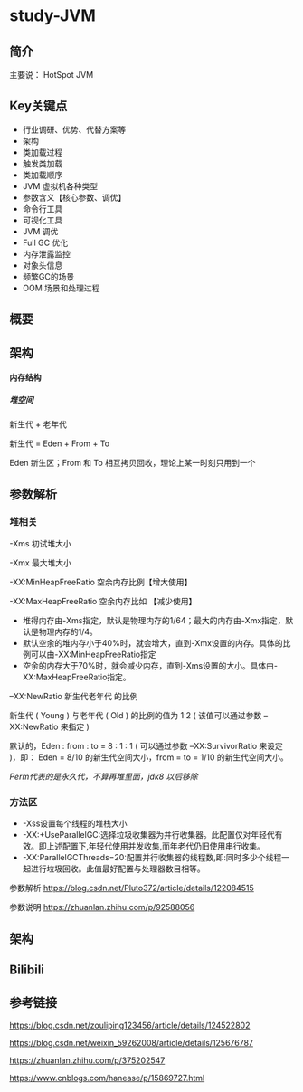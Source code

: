 # study-JVM  #
## 简介



主要说： HotSpot JVM



## Key关键点

- 行业调研、优势、代替方案等
- 架构
- 类加载过程
- 触发类加载
- 类加载顺序
- JVM 虚拟机各种类型
- 参数含义【核心参数、调优】
- 命令行工具
- 可视化工具
- JVM 调优
- Full GC 优化
- 内存泄露监控
- 对象头信息
- 频繁GC的场景
- OOM 场景和处理过程 



## **概要** 



## 架构 

#### 内存结构 

##### 堆空间 

新生代 + 老年代 

新生代 = Eden + From + To 

Eden 新生区；From 和 To 相互拷贝回收，理论上某一时刻只用到一个



## 参数解析

### 堆相关

-Xms 初试堆大小 

-Xmx 最大堆大小

-XX:MinHeapFreeRatio 空余内存比例【增大使用】

-XX:MaxHeapFreeRatio 空余内存比如 【减少使用】 

- 堆得内存由-Xms指定，默认是物理内存的1/64；最大的内存由-Xmx指定，默认是物理内存的1/4。
-  默认空余的堆内存小于40%时，就会增大，直到-Xmx设置的内存。具体的比例可以由-XX:MinHeapFreeRatio指定
-  空余的内存大于70%时，就会减少内存，直到-Xms设置的大小。具体由-XX:MaxHeapFreeRatio指定。

–XX:NewRatio 新生代老年代 的比例

新生代 ( Young ) 与老年代 ( Old ) 的比例的值为 1:2 ( 该值可以通过参数 –XX:NewRatio 来指定 )

默认的，Eden : from : to = 8 : 1 : 1 ( 可以通过参数 –XX:SurvivorRatio 来设定 )，即： Eden = 8/10 的新生代空间大小，from = to = 1/10 的新生代空间大小。

*Perm代表的是永久代，不算再堆里面，jdk8 以后移除*



### 方法区

- -Xss设置每个线程的堆栈大小
- -XX:+UseParallelGC:选择垃圾收集器为并行收集器。此配置仅对年轻代有效。即上述配置下,年轻代使用并发收集,而年老代仍旧使用串行收集。
- -XX:ParallelGCThreads=20:配置并行收集器的线程数,即:同时多少个线程一起进行垃圾回收。此值最好配置与处理器数目相等。



参数解析 https://blog.csdn.net/Pluto372/article/details/122084515

参数说明 https://zhuanlan.zhihu.com/p/92588056

## **架构** 



## Bilibili 



## 参考链接 

https://blog.csdn.net/zouliping123456/article/details/124522802

https://blog.csdn.net/weixin_59262008/article/details/125676787

https://zhuanlan.zhihu.com/p/375202547

https://www.cnblogs.com/hanease/p/15869727.html